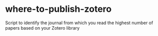 # where-to-publish-zotero
Script to identify the journal from which you read the highest number of papers based on your Zotero library
